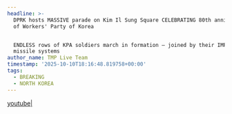 ```yaml
---
headline: >-
  DPRK hosts MASSIVE parade on Kim Il Sung Square CELEBRATING 80th anniversary
  of Workers' Party of Korea


  ENDLESS rows of KPA soldiers march in formation — joined by their IMPRESSIVE
  missile systems
author_name: TMP Live Team
timestamp: '2025-10-10T18:16:48.819758+00:00'
tags:
  - BREAKING
  - NORTH KOREA
---
```

[youtube|](https://youtu.be/lE8Iq_n1ETg)
